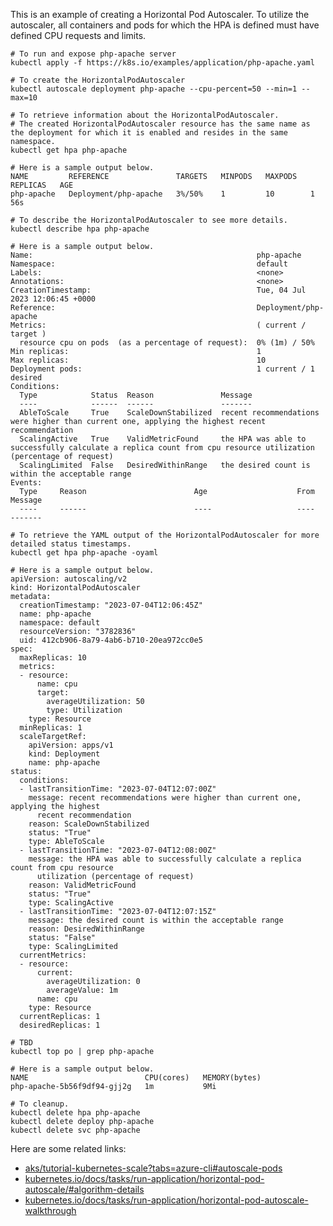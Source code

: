 This is an example of creating a Horizontal Pod Autoscaler. To utilize the autoscaler, all containers and pods for which the HPA is defined must have defined CPU requests and limits.

```
# To run and expose php-apache server
kubectl apply -f https://k8s.io/examples/application/php-apache.yaml

# To create the HorizontalPodAutoscaler
kubectl autoscale deployment php-apache --cpu-percent=50 --min=1 --max=10
```

```
# To retrieve information about the HorizontalPodAutoscaler.
# The created HorizontalPodAutoscaler resource has the same name as the deployment for which it is enabled and resides in the same namespace.
kubectl get hpa php-apache

# Here is a sample output below.
NAME         REFERENCE               TARGETS   MINPODS   MAXPODS   REPLICAS   AGE
php-apache   Deployment/php-apache   3%/50%    1         10        1          56s
```

```
# To describe the HorizontalPodAutoscaler to see more details.
kubectl describe hpa php-apache

# Here is a sample output below.
Name:                                                  php-apache
Namespace:                                             default
Labels:                                                <none>
Annotations:                                           <none>
CreationTimestamp:                                     Tue, 04 Jul 2023 12:06:45 +0000
Reference:                                             Deployment/php-apache
Metrics:                                               ( current / target )
  resource cpu on pods  (as a percentage of request):  0% (1m) / 50%
Min replicas:                                          1
Max replicas:                                          10
Deployment pods:                                       1 current / 1 desired
Conditions:
  Type            Status  Reason               Message
  ----            ------  ------               -------
  AbleToScale     True    ScaleDownStabilized  recent recommendations were higher than current one, applying the highest recent recommendation
  ScalingActive   True    ValidMetricFound     the HPA was able to successfully calculate a replica count from cpu resource utilization (percentage of request)
  ScalingLimited  False   DesiredWithinRange   the desired count is within the acceptable range
Events:
  Type     Reason                        Age                    From                       Message
  ----     ------                        ----                   ----                       -------
```

```
# To retrieve the YAML output of the HorizontalPodAutoscaler for more detailed status timestamps.
kubectl get hpa php-apache -oyaml

# Here is a sample output below.
apiVersion: autoscaling/v2
kind: HorizontalPodAutoscaler
metadata:
  creationTimestamp: "2023-07-04T12:06:45Z"
  name: php-apache
  namespace: default
  resourceVersion: "3782836"
  uid: 412cb906-8a79-4ab6-b710-20ea972cc0e5
spec:
  maxReplicas: 10
  metrics:
  - resource:
      name: cpu
      target:
        averageUtilization: 50
        type: Utilization
    type: Resource
  minReplicas: 1
  scaleTargetRef:
    apiVersion: apps/v1
    kind: Deployment
    name: php-apache
status:
  conditions:
  - lastTransitionTime: "2023-07-04T12:07:00Z"
    message: recent recommendations were higher than current one, applying the highest
      recent recommendation
    reason: ScaleDownStabilized
    status: "True"
    type: AbleToScale
  - lastTransitionTime: "2023-07-04T12:08:00Z"
    message: the HPA was able to successfully calculate a replica count from cpu resource
      utilization (percentage of request)
    reason: ValidMetricFound
    status: "True"
    type: ScalingActive
  - lastTransitionTime: "2023-07-04T12:07:15Z"
    message: the desired count is within the acceptable range
    reason: DesiredWithinRange
    status: "False"
    type: ScalingLimited
  currentMetrics:
  - resource:
      current:
        averageUtilization: 0
        averageValue: 1m
      name: cpu
    type: Resource
  currentReplicas: 1
  desiredReplicas: 1
```

```
# TBD
kubectl top po | grep php-apache

# Here is a sample output below.
NAME                          CPU(cores)   MEMORY(bytes)
php-apache-5b56f9df94-gjj2g   1m           9Mi
```

```
# To cleanup.
kubectl delete hpa php-apache
kubectl delete deploy php-apache
kubectl delete svc php-apache
```

Here are some related links:
- [aks/tutorial-kubernetes-scale?tabs=azure-cli#autoscale-pods](https://learn.microsoft.com/en-us/azure/aks/tutorial-kubernetes-scale?tabs=azure-cli#autoscale-pods)
- [kubernetes.io/docs/tasks/run-application/horizontal-pod-autoscale/#algorithm-details](https://kubernetes.io/docs/tasks/run-application/horizontal-pod-autoscale/#algorithm-details)
- [kubernetes.io/docs/tasks/run-application/horizontal-pod-autoscale-walkthrough](https://kubernetes.io/docs/tasks/run-application/horizontal-pod-autoscale-walkthrough/)

